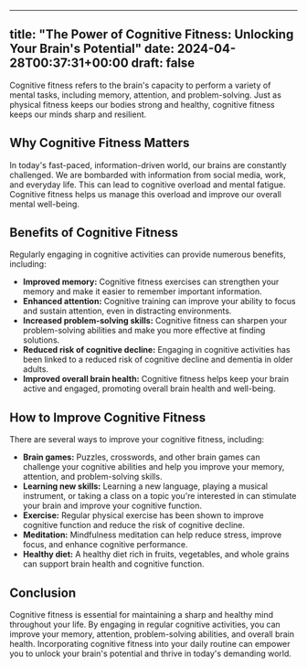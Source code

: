 
---
title: "The Power of Cognitive Fitness: Unlocking Your Brain's Potential"
date: 2024-04-28T00:37:31+00:00
draft: false
---

Cognitive fitness refers to the brain's capacity to perform a variety of mental tasks, including memory, attention, and problem-solving. Just as physical fitness keeps our bodies strong and healthy, cognitive fitness keeps our minds sharp and resilient.

## Why Cognitive Fitness Matters

In today's fast-paced, information-driven world, our brains are constantly challenged. We are bombarded with information from social media, work, and everyday life. This can lead to cognitive overload and mental fatigue. Cognitive fitness helps us manage this overload and improve our overall mental well-being.

## Benefits of Cognitive Fitness

Regularly engaging in cognitive activities can provide numerous benefits, including:

- **Improved memory:** Cognitive fitness exercises can strengthen your memory and make it easier to remember important information.
- **Enhanced attention:** Cognitive training can improve your ability to focus and sustain attention, even in distracting environments.
- **Increased problem-solving skills:** Cognitive fitness can sharpen your problem-solving abilities and make you more effective at finding solutions.
- **Reduced risk of cognitive decline:** Engaging in cognitive activities has been linked to a reduced risk of cognitive decline and dementia in older adults.
- **Improved overall brain health:** Cognitive fitness helps keep your brain active and engaged, promoting overall brain health and well-being.

## How to Improve Cognitive Fitness

There are several ways to improve your cognitive fitness, including:

- **Brain games:** Puzzles, crosswords, and other brain games can challenge your cognitive abilities and help you improve your memory, attention, and problem-solving skills.
- **Learning new skills:** Learning a new language, playing a musical instrument, or taking a class on a topic you're interested in can stimulate your brain and improve your cognitive function.
- **Exercise:** Regular physical exercise has been shown to improve cognitive function and reduce the risk of cognitive decline.
- **Meditation:** Mindfulness meditation can help reduce stress, improve focus, and enhance cognitive performance.
- **Healthy diet:** A healthy diet rich in fruits, vegetables, and whole grains can support brain health and cognitive function.

## Conclusion

Cognitive fitness is essential for maintaining a sharp and healthy mind throughout your life. By engaging in regular cognitive activities, you can improve your memory, attention, problem-solving abilities, and overall brain health. Incorporating cognitive fitness into your daily routine can empower you to unlock your brain's potential and thrive in today's demanding world.